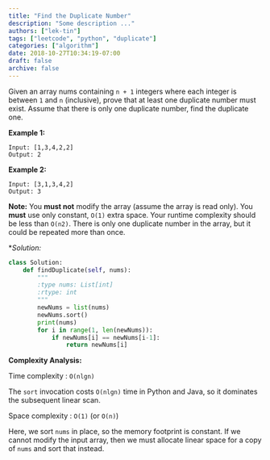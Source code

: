 ```yaml
---
title: "Find the Duplicate Number"
description: "Some description ..."
authors: ["lek-tin"]
tags: ["leetcode", "python", "duplicate"]
categories: ["algorithm"]
date: 2018-10-27T10:34:19-07:00
draft: false
archive: false
---
```

Given an array nums containing `n + 1` integers where each integer is between `1` and `n` (inclusive), prove that at least one duplicate number must exist. Assume that there is only one duplicate number, find the duplicate one.

**Example 1:**
```
Input: [1,3,4,2,2]
Output: 2
```
**Example 2:**
```
Input: [3,1,3,4,2]
Output: 3
```
**Note:**
You **must not** modify the array (assume the array is read only).
You **must** use only constant, `O(1)` extra space.
Your runtime complexity should be less than `O(n2)`.
There is only one duplicate number in the array, but it could be repeated more than once.

**Solution:*
```python
class Solution:
    def findDuplicate(self, nums):
        """
        :type nums: List[int]
        :rtype: int
        """
        newNums = list(nums)
        newNums.sort()
        print(nums)
        for i in range(1, len(newNums)):
            if newNums[i] == newNums[i-1]:
                return newNums[i]
```
**Complexity Analysis:**

Time complexity : `O(nlgn)`

The `sort` invocation costs `O(nlgn)` time in Python and Java, so it dominates the subsequent linear scan.

Space complexity : `O(1)` (or `O(n)`)

Here, we sort `nums` in place, so the memory footprint is constant. If we cannot modify the input array, then we must allocate linear space for a copy of `nums` and sort that instead.
